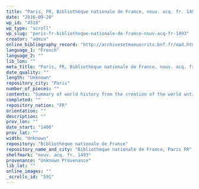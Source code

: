 ```yaml
---
title: "Paris, FR, Bibliothèque nationale de France, nouv. acq. fr. 1493"
date: "2016-09-28"
wp_id: "4518"
wp_type: "scroll"
wp_slug: "paris-fr-bibliotheque-nationale-de-france-nouv-acq-fr-1493"
creator: "admin"
online_bibliography_record: "http://archivesetmanuscrits.bnf.fr/ead.html?id=FRBNFEAD000039124"
language_1: "French"
language_2: ""
lib_lon: ""
meta_title: "Paris, FR, Bibliothèque nationale de France, nouv. acq. fr. 1493"
date_quality: ""
length: "Unknown"
repository_city: "Paris"
number_of_pieces: ""
contents: "Summary of world history from the creation of the world until 15th century."
completed: ""
repository_nation: "FR"
orientation: ""
description: ""
prov_lon: ""
date_start: "1400"
prov_lat: ""
width: "Unknown"
repository: "Bibliothèque nationale de France"
repository_name_and_city: "Bibliothèque nationale de France, Paris FR"
shelfmark: "nouv. acq. fr. 1493"
provenance: "Unknown Provenance"
lib_lat: ""
online_images: ""
_scrolls_id: "591"
---
```



